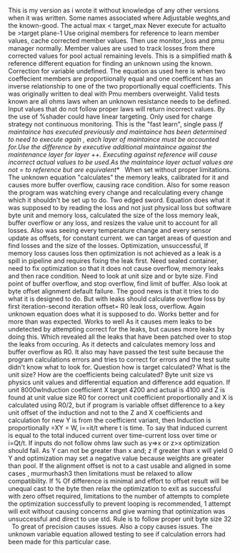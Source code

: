 This is my version as i wrote it without knowledge of any other versions when it was written.  Some names associated where Adjustable weghts,and the known-good. The actual max < target_max  Never execute for actualto be >target plane-1 Use original members for reference to learn member values, cache corrected member values. Then use monitor_loss and pmu manager normally. Member values are used to track losses from there corrected values for pool actual remaining levels.
This is a simplified math & reference different equation for finding an unknown using the known. 
Correction for variable undefined.
The equation as used here is when two coeffecient members are proportiionally equal and one coefficent has an inverse relationship to one of the two proportionally equal coefficients.
This was originally written to deal with Pmu members overweight. Valid tests known are all ohms laws when an unknown resistance needs to be defined. Input values that do not follow proper laws will return incorrect values.
By the use of %shader could have linear targeting. Only used for charge strategy not continuous monitoring. This is the "fast learn", single pass *If maintaince has executed previously and maintaince has been determined to need to execute again , each layer of maintaince must be accounted for.Use the difference by executive additional maintaince against the maintenance layer for layer ++. Executing against reference will cause incorrect actual values to be used.As the maintaince layer actual values are not = to reference but are equivalent**  
 When set without proper limitations. The unknown equation "calculates" the memory leaks, calibrated for it and causes more buffer overflow, causing race condition. Also for some reason the program was watching every change and recalculating every change which it shouldn't be set up to do. Two edged sword. Equation does what it was supposed to by reading the loss and not just physical loss but software byte unit and memory loss, calculated the size of the loss memory leak, buffer overflow or any loss, and resizes the value unit to account for all losses. Also was seeing every temperature change and every sensor update as offsets, for constant current.  we can target areas of question and find losses and the size of the losses.
Optimization, unsuccessful,
If memory loss causes loss then optimization is not achieved as a leak is a spill in pipeline and requires fixing the leak first. Need sealed container,  need to fix optimization so that it does not cause overflow, memory leaks and then race condition. Need to look at unit size and or byte size. Find point of buffer overflow, and stop overflow, find limit of buffer. Also look at byte offset alignment default failure. The good news is that it tries to do what it is designed to do. But with leaks should calculate overflow loss by first iteration-second iteration offset= R0 leak loss, overflow. Again unknown equation does what it is supposed to do. Works better and for more than was expected. Works to well As it causes mem leaks to be undetected by attempting correct for the leaks, but causes more leaks by doing this. Which revealed all the leaks that have been patched over to stop the leaks from occuring. As it detects and calculates memory loss and buffer overflow as R0. It also may have passed the test suite because the program calculations errors and tries to correct for errors and the test suite didn't know what to look for.
Question how is target calculated? What is the unit size? How are the coefficients being calculated? Byte unit size vs physics unit values and  differential equation and difference add equation. If unit 8000wInduction coefficient X target 4200 and actual is 4100 and Z is found at unit value size R0 for correct unit coefficient proportionally and X is calculated using R0/2, but if program is variable offset difference to a key unit offset of the induction and not to the Z and X coefficients and calculation for  new Y is from the coefficient variant, then Induction is proportionally =XY = W, i==it/t where t is time. To say that induced current is equal to the total induced current over time-current loss over time or i=Qt/t. If inputs do not follow ohms law such as y=>x or z>x optimization should fail. As Y can not be greater than x and;  z if greater than x will yield 0 Y and optimization may set a negative value because weights are greater than pool.
If the alignment offset is not to a cast usable and aligned in some cases , murmurhash3 then limitations must be relaxed to allow compatibility. If % Of difference is minimal and effort to offset result will be unequal cast to the byte then relax the optimization to exit as successful with zero offset required, limitations to the number of  attempts to complete the optimization successfully to prevent looping is recommended, 1 attempt will exit without causing concerns and give warning that optimization was unsuccessful and direct to use std.
Rule is to follow proper unit byte size 32   To great of precision causes issues. Also a copy causes issues. The unknown variable equation allowed testing to see if calculation errors had been made for this particular case.
